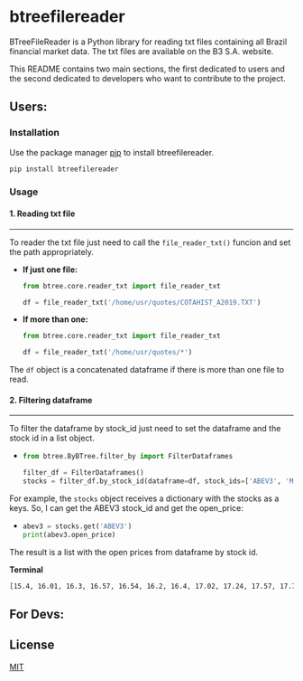 # btreefilereader

BTreeFileReader is a Python library for reading txt files containing all Brazil financial market data. The txt files are available on the B3 S.A. website.

This README contains two main sections, the first dedicated to users and the second dedicated to developers who want to contribute to the project.


## Users:

### Installation

Use the package manager [pip](https://pip.pypa.io/en/stable/) to install btreefilereader.

```bash
pip install btreefilereader
```

### Usage

#### 1. Reading txt file
---

To reader the txt file just need to call the `file_reader_txt()` funcion and set the path appropriately.

  * **If just one file:**

    ```python
    from btree.core.reader_txt import file_reader_txt
    
    df = file_reader_txt('/home/usr/quotes/COTAHIST_A2019.TXT')
    ```
  
  * **If more than one:**
  
    ```python
    from btree.core.reader_txt import file_reader_txt
    
    df = file_reader_txt('/home/usr/quotes/*')
    ```
  
  The `df` object is a concatenated dataframe if there is more than one file to read.

#### 2. Filtering dataframe
---

To filter the dataframe by stock_id just need to set the dataframe and the stock id in a list object.

  *
    ```python
    from btree.ByBTree.filter_by import FilterDataframes
    
    filter_df = FilterDataframes()
    stocks = filter_df.by_stock_id(dataframe=df, stock_ids=['ABEV3', 'MODL11'])
    ```

For example, the `stocks` object receives a dictionary with the stocks as a keys. So, I can get the ABEV3 stock_id and get the open_price:

  *
    ```python
    abev3 = stocks.get('ABEV3')
    print(abev3.open_price)
    ```

The result is a list with the open prices from dataframe by stock id.

  **Terminal**
   ```bash
  [15.4, 16.01, 16.3, 16.57, 16.54, 16.2, 16.4, 17.02, 17.24, 17.57, 17.7, 17.68, 17.9, 17.93, 17.89, 17.6, 17.2, 17.1, 18.02, 17.97, 18.0, 17.54, 18.07, 18.38, 18.44, 18.19, 18.65, 18.25, 18.78, 18.86, 18.36, 18.58, 18.5, 18.19, 18.31, 18.24, 18.24, 18.3, 18.42, 18.43, 18.14, 17.14, 16.72, 16.37, 16.59, 16.69, 17.2, 16.98, 16.92, 16.66, 16.8, 17.27, 17.16, 16.89, 16.7, 16.65, 16.64, 16.8, 16.54, 16.87, 16.87, 17.0, 16.87, 16.95, 17.37, 17.44, 17.21, 17.7, 17.51, 17.06, 17.2, 17.38, 17.69, 17.2, 17.08, 17.56, 17.7, 17.63, 18.2, 18.3, 18.38, 18.26, 18.03, 17.7, 18.2, 17.8, 17.75, 17.5, 17.0, 17.06, 16.72, 16.5, 16.54, 16.59, 16.7, 17.17, 17.18, 17.26, 17.1, 17.29, 17.32, 17.22, 17.39, 17.6, 17.49, 17.39, 17.6, 17.7, 17.61, 17.68, 17.72, 17.7, 17.86, 17.61, 17.85, 18.05, 18.28, 18.44, 18.33, 18.19, 17.97, 18.16, 18.1, 17.8, 18.02, 18.95, 18.97, 19.04, 18.95, 19.07, 18.7, 18.4, 18.25, 18.14, 18.03, 18.23, 18.07, 18.0, 18.19, 19.0, 19.49, 19.8, 20.32, 20.31, 20.16, 20.41, 20.15, 20.17, 20.19, 20.05, 20.17, 19.77, 19.32, 19.3, 19.06, 18.92, 19.0, 19.05, 19.15, 18.92, 18.29, 18.46, 18.16, 18.01, 18.07, 18.62, 18.72, 18.34, 18.74, 18.9, 18.83, 18.79, 18.87, 18.9, 19.1, 19.35, 19.06, 19.03, 19.36, 19.48, 19.43, 19.24, 19.47, 19.25, 19.57, 19.56, 19.53, 19.3, 19.21, 18.8, 18.59, 19.21, 18.84, 18.7, 18.62, 18.54, 18.69, 18.72, 19.05, 18.94, 18.83, 18.6, 18.87, 18.75, 18.72, 17.9, 17.79, 17.53, 17.61, 17.47, 17.45, 17.35, 17.59, 17.6, 17.59, 17.45, 17.28, 17.4, 17.37, 17.37, 17.59, 17.61, 17.83, 18.02, 18.19, 18.11, 17.95, 17.96, 18.1, 18.05, 18.1, 18.0, 18.28, 18.21, 18.45, 18.39, 18.46, 18.47, 18.8, 19.02, 19.15, 18.96, 19.09, 18.62, 19.01, 18.96, 19.25, 19.2]
  ```

## For Devs:


## License

[MIT](https://choosealicense.com/licenses/mit/)
